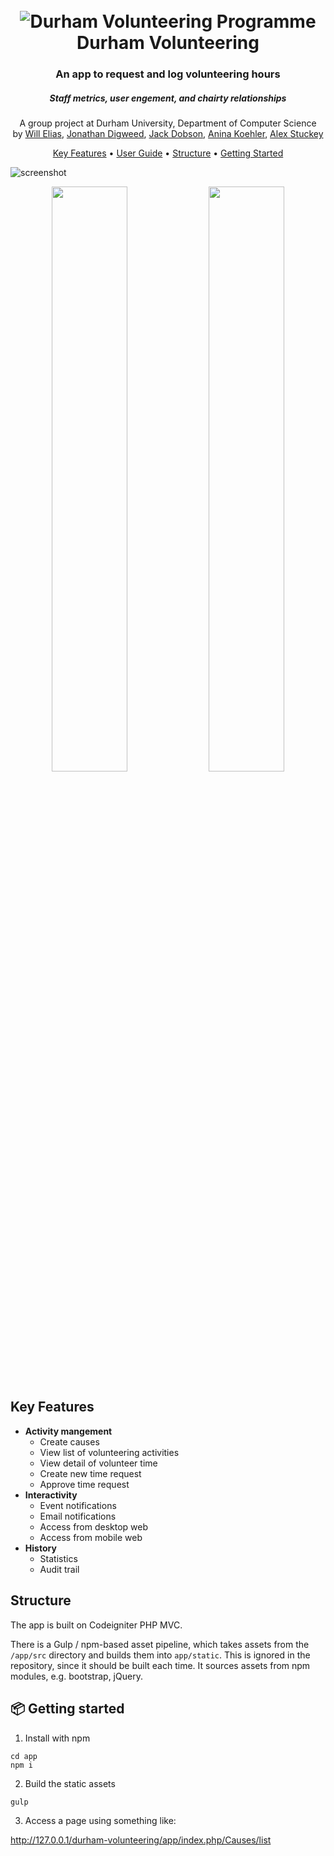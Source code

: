 <h1 align="center">
  <br>
  <img alt="Durham Volunteering Programme" title="Durham Volunteering Programme" src="../master/app/src/images/volunteering-programme-logo.svg">
  <br>
  Durham Volunteering
  <br>
</h1>

<h3 align="center">An app to request and log volunteering hours</h3>
<h5 align="center">Staff metrics, user engement, and chairty relationships</h5>

<p align="center">
A group project at Durham University, Department of Computer Science<br>
by <a href="https://github.com/williamejelias">Will Elias</a>, <a href="https://github.com/JDiggers">Jonathan Digweed</a>, <a href="https://github.com/jackcbdobson">Jack Dobson</a>, <a href="https://github.com/AninaAntonie">Anina Koehler</a>, <a href="https://github.com/alexstuckey">Alex Stuckey</a>
</p>

<p align="center">
  <a href="#key-features">Key Features</a> •
  <a href="https://github.com/alexstuckey/durham-volunteering/files/2086204/team_8_userguide.pdf">User Guide</a> •
  <a href="#structure">Structure</a> •
  <a href="#-getting-started">Getting Started</a>
</p>

![screenshot](https://user-images.githubusercontent.com/238649/41183047-6e436280-6b70-11e8-831c-6b2dc49b49ca.png)

<p align="center">
<img src="https://user-images.githubusercontent.com/238649/41183049-6e7d36fe-6b70-11e8-86b8-91c424de9c37.png" width="49%"/> <img src="https://user-images.githubusercontent.com/238649/41183048-6e5fea40-6b70-11e8-95d0-4a08919ba481.png" width="49%"/> 
</p>

## Key Features

* **Activity mangement**
  * Create causes
  * View list of volunteering activities
  * View detail of volunteer time
  * Create new time request
  * Approve time request
* **Interactivity**
  * Event notifications
  * Email notifications
  * Access from desktop web
  * Access from mobile web
* **History**
  * Statistics
  * Audit trail


## Structure
The app is built on Codeigniter PHP MVC.

There is a Gulp / npm-based asset pipeline, which takes assets from the `/app/src` directory and builds them into `app/static`. This is ignored in the repository, since it should be built each time. It sources assets from npm modules, e.g. bootstrap, jQuery.


## 📦 Getting started
1. Install with npm

```shell
cd app
npm i
```

2. Build the static assets

```shell
gulp
```

3. Access a page using something like:

http://127.0.0.1/durham-volunteering/app/index.php/Causes/list
